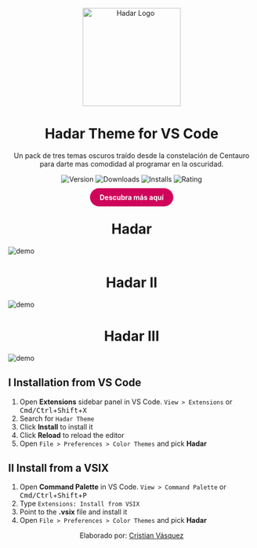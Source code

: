 <p align="center">
    <img alt="Hadar Logo" src="https://raw.github.com/CristianVasquez13/Hadar-vscode/master/images/logo.png" width="200"/>
</p>
<h1 align="center">Hadar Theme for VS Code</h1>

<p align="center">Un pack de tres temas oscuros traído desde la constelación de Centauro para darte mas comodidad al programar en la oscuridad.</p>

<p align="center">
    <img alt="Version" src="https://vsmarketplacebadge.apphb.com/version-short/cristianvasquez1312.hadar-vscode.svg"/>
    <img alt="Downloads" src="https://vsmarketplacebadge.apphb.com/downloads-short/cristianvasquez1312.hadar-vscode.svg"/>
    <img alt="Installs" src="https://vsmarketplacebadge.apphb.com/installs-short/cristianvasquez1312.hadar-vscode.svg"/>
    <img alt="Rating" src="https://vsmarketplacebadge.apphb.com/rating-star/cristianvasquez1312.hadar-vscode.svg"/>
</p>

<div align="center" style="margin: 20px 0;">
    <a href="https://hadartheme.netlify.app/" style="padding: 10px 20px; border: none; text-decoration: none; border-radius: 50px; background-color: #CF055B; color: #ffffff; font-weight: bold;">Descubra más aquí</a>
</div>

<h1 align="center">Hadar</h1>

![demo](https://raw.github.com/CristianVasquez13/Hadar-vscode/master/images/hadar.png)

<h1 align="center">Hadar II</h1>

![demo](https://raw.github.com/CristianVasquez13/Hadar-vscode/master/images/hadarII.png)

<h1 align="center">Hadar III</h1>

![demo](https://raw.github.com/CristianVasquez13/Hadar-vscode/master/images/hadarIII.png)

## I Installation from VS Code

1. Open **Extensions** sidebar panel in VS Code. `View > Extensions` or <kbd>Cmd/Ctrl</kbd>+<kbd>Shift</kbd>+<kbd>X</kbd>
2. Search for `Hadar Theme`
3. Click **Install** to install it
4. Click **Reload** to reload the editor
5. Open `File > Preferences > Color Themes` and pick **Hadar**

## II Install from a VSIX

1. Open **Command Palette** in VS Code. `View > Command Palette` or <kbd>Cmd/Ctrl</kbd>+<kbd>Shift</kbd>+<kbd>P</kbd>
2. Type ``` Extensions: Install from VSIX ```
3. Point to the **.vsix** file and install it
4. Open `File > Preferences > Color Themes` and pick **Hadar**

<p align="center">Elaborado por: <a href="https://mislinks.netlify.app/">Cristian Vásquez</a></p>
